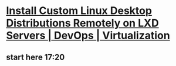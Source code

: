 # **[Install Custom Linux Desktop Distributions Remotely on LXD Servers | DevOps | Virtualization](https://m.youtube.com/watch?v=dfh_9aGQ9rE)**

## start here 17:20
